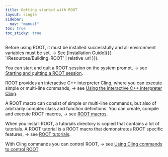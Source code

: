 ```yaml
---
title: Getting started with ROOT
layout: single
sidebar:
  nav: "manual"
toc: true
toc_sticky: true
---
```



Before using ROOT, it must be installed successfully and all environment variables must be set.
→ See [Installation Guide]({{ '/Resources/Building_ROOT' | relative_url }}).

You can start and quit a ROOT session on the system prompt,
 → see [Starting and quitting a ROOT session](starting_and_quitting_root_sessions).

ROOT provides an interactive C++ interpreter Cling, where you can execute simple or
multi-line commands,
→ see [Using the interactive C++ interpreter Cling](using_the_interactive_c++_interpreter_cling).

A ROOT macro can consist of simple or multi-line commands, but also of arbitrarily complex
class and function definitions. You can create, compile and execute ROOT macros,
→ see [ROOT macros](root_macros).

When you install ROOT, a tutorials directory is copied that contains a lot of tutorials.
A ROOT tutorial is a ROOT macro that demonstrates ROOT specific features,
→ see [ROOT tutorials](root_tutorials).

With Cling commands you can control ROOT,
→ see [Using Cling commands to control ROOT](using_cling_commands_to_control_root).
